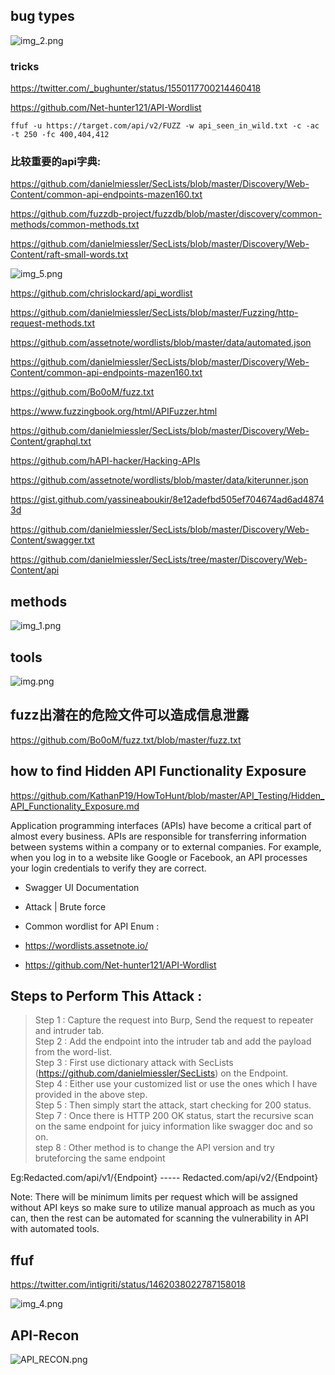 ## bug types
![img_2.png](img_2.png)



### tricks
https://twitter.com/_bughunter/status/1550117700214460418

https://github.com/Net-hunter121/API-Wordlist

`ffuf -u https://target.com/api/v2/FUZZ -w api_seen_in_wild.txt -c -ac -t 250 -fc 400,404,412`

### 比较重要的api字典:


https://github.com/danielmiessler/SecLists/blob/master/Discovery/Web-Content/common-api-endpoints-mazen160.txt

https://github.com/fuzzdb-project/fuzzdb/blob/master/discovery/common-methods/common-methods.txt

https://github.com/danielmiessler/SecLists/blob/master/Discovery/Web-Content/raft-small-words.txt

![img_5.png](img_5.png)

https://github.com/chrislockard/api_wordlist

https://github.com/danielmiessler/SecLists/blob/master/Fuzzing/http-request-methods.txt

https://github.com/assetnote/wordlists/blob/master/data/automated.json

https://github.com/danielmiessler/SecLists/blob/master/Discovery/Web-Content/common-api-endpoints-mazen160.txt

https://github.com/Bo0oM/fuzz.txt

https://www.fuzzingbook.org/html/APIFuzzer.html

https://github.com/danielmiessler/SecLists/blob/master/Discovery/Web-Content/graphql.txt

https://github.com/hAPI-hacker/Hacking-APIs

https://github.com/assetnote/wordlists/blob/master/data/kiterunner.json

https://gist.github.com/yassineaboukir/8e12adefbd505ef704674ad6ad48743d

https://github.com/danielmiessler/SecLists/blob/master/Discovery/Web-Content/swagger.txt

https://github.com/danielmiessler/SecLists/tree/master/Discovery/Web-Content/api






## methods

![img_1.png](img_1.png)


## tools
![img.png](img.png)

## fuzz出潜在的危险文件可以造成信息泄露
https://github.com/Bo0oM/fuzz.txt/blob/master/fuzz.txt


## how  to find Hidden API Functionality Exposure

https://github.com/KathanP19/HowToHunt/blob/master/API_Testing/Hidden_API_Functionality_Exposure.md

Application programming interfaces (APIs) have become a critical part of almost every business. APIs are responsible for transferring information between systems within a company or to external companies. For example, when you log in to a website like Google or Facebook, an API processes your login credentials to verify they are correct.
- Swagger UI Documentation
- Attack | Brute force
- Common wordlist for API Enum :

- https://wordlists.assetnote.io/
- https://github.com/Net-hunter121/API-Wordlist


## Steps to Perform This Attack :
>Step 1 : Capture the request into Burp, Send the request to repeater and intruder tab. <br>
Step 2 : Add the endpoint into the intruder tab and add the payload from the word-list. <br>
Step 3 : First use dictionary attack with SecLists (https://github.com/danielmiessler/SecLists) on the Endpoint. <br>
Step 4 : Either use your customized list or use the ones which I have provided in the above step. <br>
Step 5 : Then simply start the attack, start checking for 200 status.  <br>
Step 7 : Once there is HTTP 200 OK status, start the recursive scan on the same endpoint for juicy information like swagger doc and so on.  <br>
step 8 : Other method is to change the API version and try bruteforcing the same endpoint  <br>

Eg:Redacted.com/api/v1/{Endpoint} ----- Redacted.com/api/v2/{Endpoint}   <br>

Note: There will be minimum limits per request which will be assigned without API keys so make sure to utilize manual approach as much as you can, then the rest can be automated for scanning the vulnerability in API with automated tools.


## ffuf
https://twitter.com/intigriti/status/1462038022787158018

![img_4.png](img_4.png)


## API-Recon
![API_RECON.png](00_API_RECON.png)


